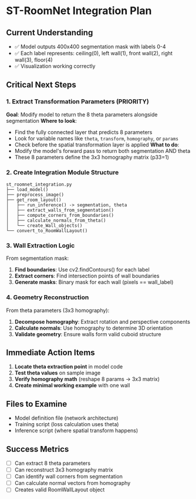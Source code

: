 # ST-RoomNet Integration Plan

## Current Understanding
- ✅ Model outputs 400x400 segmentation mask with labels 0-4
- ✅ Each label represents: ceiling(0), left wall(1), front wall(2), right wall(3), floor(4)
- ✅ Visualization working correctly

## Critical Next Steps

### 1. Extract Transformation Parameters (PRIORITY)
**Goal**: Modify model to return the 8 theta parameters alongside segmentation
**Where to look**:
- Find the fully connected layer that predicts 8 parameters
- Look for variable names like `theta`, `transform`, `homography`, or `params`
- Check before the spatial transformation layer is applied
**What to do**:
- Modify the model's forward pass to return both segmentation AND theta
- These 8 parameters define the 3x3 homography matrix (p33=1)

### 2. Create Integration Module Structure
```
st_roomnet_integration.py
├── load_model()
├── preprocess_image()
├── get_room_layout()
│   ├── run_inference() -> segmentation, theta
│   ├── extract_walls_from_segmentation()
│   ├── compute_corners_from_boundaries()
│   ├── calculate_normals_from_theta()
│   └── create_Wall_objects()
└── convert_to_RoomWallLayout()
```

### 3. Wall Extraction Logic
From segmentation mask:
1. **Find boundaries**: Use cv2.findContours() for each label
2. **Extract corners**: Find intersection points of wall boundaries
3. **Generate masks**: Binary mask for each wall (pixels == wall_label)

### 4. Geometry Reconstruction
From theta parameters (3x3 homography):
1. **Decompose homography**: Extract rotation and perspective components
2. **Calculate normals**: Use homography to determine 3D orientation
3. **Validate geometry**: Ensure walls form valid cuboid structure

## Immediate Action Items
1. **Locate theta extraction point** in model code
2. **Test theta values** on sample image
3. **Verify homography math** (reshape 8 params → 3x3 matrix)
4. **Create minimal working example** with one wall

## Files to Examine
- Model definition file (network architecture)
- Training script (loss calculation uses theta)
- Inference script (where spatial transform happens)

## Success Metrics
- [ ] Can extract 8 theta parameters
- [ ] Can reconstruct 3x3 homography matrix
- [ ] Can identify wall corners from segmentation
- [ ] Can calculate normal vectors from homography
- [ ] Creates valid RoomWallLayout object